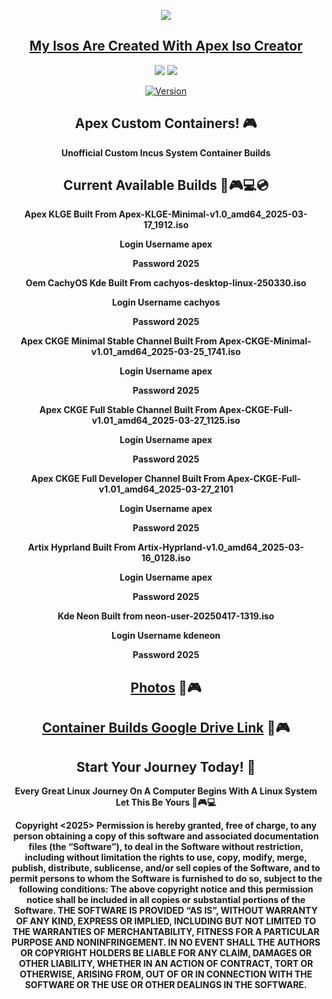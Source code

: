 <p align="center">
<img src="https://i.postimg.cc/JhMRf2RZ/claudemods-03-17-2025.gif">	



<div align="center">

 
##  [My Isos Are Created With Apex Iso Creator](https://github.com/claudemods/ApexArchIsoCreatorGuiAppImage)

<div align="center">


  <a href="https://archlinux.org/" target="_blank"><img src="https://img.shields.io/badge/OS-Arch-0000FF?style=for-the-badge&logo=linux" /></a>
<a href="https://cachyos.org/" target="_blank"><img src="https://img.shields.io/badge/DISTRO-CachyOS-00FFFF?style=for-the-badge&logo=CachyOS" /></a>

[![Version](https://img.shields.io/github/v/release/claudemods/ACC?color=FFD700&label=Latest%20Release&style=for-the-badge)]()


## Apex Custom Containers! 🎮
**Unofficial Custom Incus System Container Builds**

## Current Available Builds 🚀🎮💻💿

**Apex KLGE Built From Apex-KLGE-Minimal-v1.0_amd64_2025-03-17_1912.iso**

**Login Username apex**

**Password 2025**


**Oem CachyOS Kde Built From cachyos-desktop-linux-250330.iso**

**Login Username cachyos**

**Password 2025**


**Apex CKGE Minimal Stable Channel Built From Apex-CKGE-Minimal-v1.01_amd64_2025-03-25_1741.iso**

**Login Username apex**

**Password 2025**

 
**Apex CKGE Full Stable Channel Built From Apex-CKGE-Full-v1.01_amd64_2025-03-27_1125.iso**

**Login Username apex**

**Password 2025**

**Apex CKGE Full Developer Channel Built From Apex-CKGE-Full-v1.01_amd64_2025-03-27_2101**

**Login Username apex**

**Password 2025**

**Artix Hyprland Built From Artix-Hyprland-v1.0_amd64_2025-03-16_0128.iso**

**Login Username apex**

**Password 2025**

**Kde Neon Built from neon-user-20250417-1319.iso**

**Login Username kdeneon**

**Password 2025**


 ##  [Photos](https://github.com/claudemods/ACC/blob/main/Photos.md) 🚀🎮
 
##  [Container Builds Google Drive Link](https://drive.google.com/drive/folders/1-6eOluk8Zws0PhXDHFea_qMYayjwUopB) 🚀🎮

## Start Your Journey Today! 🦅 
  **Every Great Linux Journey On A Computer Begins With A Linux System Let This Be Yours 🚀🎮💻**


<strong> Copyright <2025> <claudemods> Permission is hereby granted, free of charge, to any person obtaining a copy of this software and associated documentation files (the “Software”), to deal in the Software without restriction, including without limitation the rights to use, copy, modify, merge, publish, distribute, sublicense, and/or sell copies of the Software, and to permit persons to whom the Software is furnished to do so, subject to the following conditions: The above copyright notice and this permission notice shall be included in all copies or substantial portions of the Software. THE SOFTWARE IS PROVIDED “AS IS”, WITHOUT WARRANTY OF ANY KIND, EXPRESS OR IMPLIED, INCLUDING BUT NOT LIMITED TO THE WARRANTIES OF MERCHANTABILITY, FITNESS FOR A PARTICULAR PURPOSE AND NONINFRINGEMENT. IN NO EVENT SHALL THE AUTHORS OR COPYRIGHT HOLDERS BE LIABLE FOR ANY CLAIM, DAMAGES OR OTHER LIABILITY, WHETHER IN AN ACTION OF CONTRACT, TORT OR OTHERWISE, ARISING FROM, OUT OF OR IN CONNECTION WITH THE SOFTWARE OR THE USE OR OTHER DEALINGS IN THE SOFTWARE. <strong>
</div>

